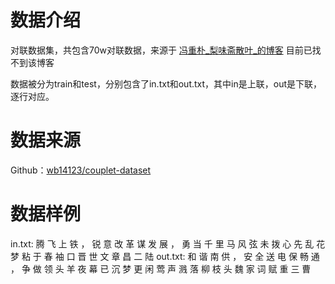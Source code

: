 # 数据介绍

对联数据集，共包含70w对联数据，来源于
[冯重朴_梨味斋散叶_的博客](https://control.blog.sina.com.cn/myblog/htmlsource/blog_notopen.php?uid=1195052695&version=7&x)
目前已找不到该博客

数据被分为train和test，分别包含了in.txt和out.txt，其中in是上联，out是下联，逐行对应。


# 数据来源
Github：[wb14123/couplet-dataset](https://github.com/wb14123/couplet-dataset)

# 数据样例
in.txt:
腾 飞 上 铁 ， 锐 意 改 革 谋 发 展 ， 勇 当 千 里 马 
风 弦 未 拨 心 先 乱 
花 梦 粘 于 春 袖 口 
晋 世 文 章 昌 二 陆 
out.txt:
和 谐 南 供 ， 安 全 送 电 保 畅 通 ， 争 做 领 头 羊 
夜 幕 已 沉 梦 更 闲 
莺 声 溅 落 柳 枝 头 
魏 家 词 赋 重 三 曹 